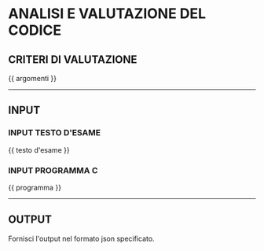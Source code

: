 # ANALISI E VALUTAZIONE DEL CODICE

## CRITERI DI VALUTAZIONE

{{ argomenti }}

---

## INPUT

### INPUT TESTO D'ESAME

{{ testo d'esame }}

### INPUT PROGRAMMA C

{{ programma }}

---

## OUTPUT

Fornisci l'output nel formato json specificato.